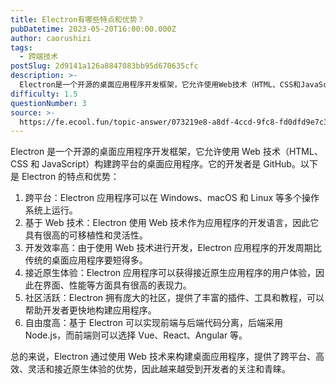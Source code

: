 ```yaml
---
title: Electron有哪些特点和优势？
pubDatetime: 2023-05-20T16:00:00.000Z
author: caorushizi
tags:
  - 跨端技术
postSlug: 2d9141a126a8847083bb95d670635cfc
description: >-
  Electron是一个开源的桌面应用程序开发框架，它允许使用Web技术（HTML、CSS和JavaScript）构建跨平台的桌面应用程序。它的开发者是GitHub。以下是Electron的特点和优势：
difficulty: 1.5
questionNumber: 3
source: >-
  https://fe.ecool.fun/topic-answer/073219e8-a8df-4ccd-9fc8-fd0dfd9e7c35?orderBy=updateTime&order=desc&tagId=74
---
```


Electron 是一个开源的桌面应用程序开发框架，它允许使用 Web 技术（HTML、CSS 和 JavaScript）构建跨平台的桌面应用程序。它的开发者是 GitHub。以下是 Electron 的特点和优势：

1.  跨平台：Electron 应用程序可以在 Windows、macOS 和 Linux 等多个操作系统上运行。
2.  基于 Web 技术：Electron 使用 Web 技术作为应用程序的开发语言，因此它具有很高的可移植性和灵活性。
3.  开发效率高：由于使用 Web 技术进行开发，Electron 应用程序的开发周期比传统的桌面应用程序要短得多。
4.  接近原生体验：Electron 应用程序可以获得接近原生应用程序的用户体验，因此在界面、性能等方面具有很高的表现力。
5.  社区活跃：Electron 拥有庞大的社区，提供了丰富的插件、工具和教程，可以帮助开发者更快地构建应用程序。
6.  自由度高：基于 Electron 可以实现前端与后端代码分离，后端采用 Node.js，而前端则可以选择 Vue、React、Angular 等。

总的来说，Electron 通过使用 Web 技术来构建桌面应用程序，提供了跨平台、高效、灵活和接近原生体验的优势，因此越来越受到开发者的关注和青睐。

